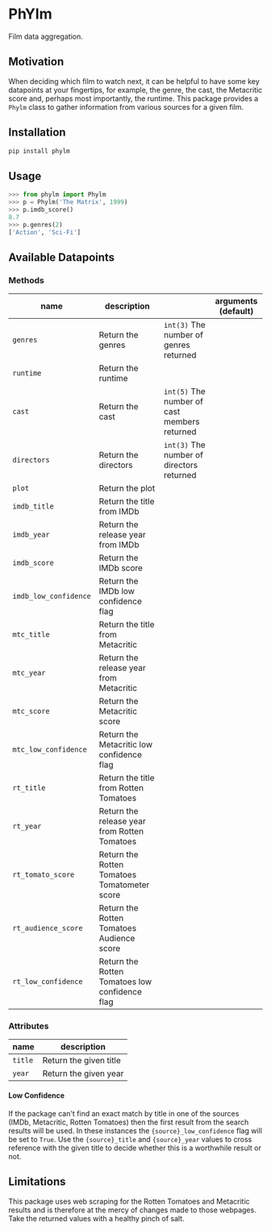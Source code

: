 # PhYlm

Film data aggregation.

## Motivation

When deciding which film to watch next, it can be helpful to have some key
datapoints at your fingertips, for example, the genre, the cast, the
Metacritic score and, perhaps most importantly, the runtime. This package
provides a `Phylm` class to gather information from various sources for a given
film.

## Installation

```bash
pip install phylm
```

## Usage

```python
>>> from phylm import Phylm
>>> p = Phylm('The Matrix', 1999)
>>> p.imdb_score()
8.7
>>> p.genres(2)
['Action', 'Sci-Fi']
```

## Available Datapoints

### Methods

|name|description||arguments (default)|
|---|---|---|---|
|`genres`|Return the genres|`int(3)` The number of genres returned
|`runtime`|Return the runtime|
|`cast`|Return the cast|`int(5)` The number of cast members returned
|`directors`|Return the directors|`int(3)` The number of directors returned
|`plot`|Return the plot|
|`imdb_title`|Return the title from IMDb|
|`imdb_year`|Return the release year from IMDb|
|`imdb_score`|Return the IMDb score|
|`imdb_low_confidence`|Return the IMDb low confidence flag|
|`mtc_title`|Return the title from Metacritic|
|`mtc_year`|Return the release year from Metacritic|
|`mtc_score`|Return the Metacritic score|
|`mtc_low_confidence`|Return the Metacritic low confidence flag|
|`rt_title`|Return the title from Rotten Tomatoes|
|`rt_year`|Return the release year from Rotten Tomatoes|
|`rt_tomato_score`|Return the Rotten Tomatoes Tomatometer score|
|`rt_audience_score`|Return the Rotten Tomatoes Audience score|
|`rt_low_confidence`|Return the Rotten Tomatoes low confidence flag|

### Attributes

|name|description|
|---|---|
|`title`|Return the given title|
|`year`|Return the given year|

#### Low Confidence

If the package can't find an exact match by title in one of the sources (IMDb,
Metacritic, Rotten Tomatoes) then the first result from the search results will
be used. In these instances the `{source}_low_confidence` flag will be set to
`True`.  Use the `{source}_title` and `{source}_year` values to cross reference
with the given title to decide whether this is a worthwhile result or not.

## Limitations

This package uses web scraping for the Rotten Tomatoes and Metacritic results
and is therefore at the mercy of changes made to those webpages. Take the
returned values with a healthy pinch of salt.
